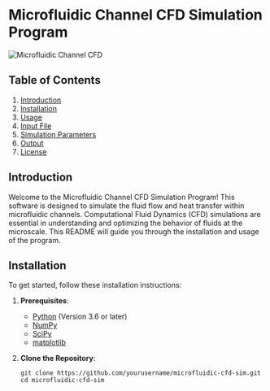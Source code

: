 # Microfluidic Channel CFD Simulation Program

![Microfluidic Channel CFD](microfluidic_channel.png)

## Table of Contents

1. [Introduction](#introduction)
2. [Installation](#installation)
3. [Usage](#usage)
4. [Input File](#input-file)
5. [Simulation Parameters](#simulation-parameters)
6. [Output](#output)
7. [License](#license)

## Introduction

Welcome to the Microfluidic Channel CFD Simulation Program! This software is designed to simulate the fluid flow and heat transfer within microfluidic channels. Computational Fluid Dynamics (CFD) simulations are essential in understanding and optimizing the behavior of fluids at the microscale. This README will guide you through the installation and usage of the program.

## Installation

To get started, follow these installation instructions:

1. **Prerequisites**: 
   - [Python](https://www.python.org/downloads/) (Version 3.6 or later)
   - [NumPy](https://numpy.org/)
   - [SciPy](https://www.scipy.org/)
   - [matplotlib](https://matplotlib.org/)

2. **Clone the Repository**:
   ```shell
   git clone https://github.com/yourusername/microfluidic-cfd-sim.git
   cd microfluidic-cfd-sim
